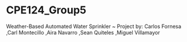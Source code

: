 # CPE124_Group5

Weather-Based Automated Water Sprinkler
~
Project by: Carlos Fornesa
            ,Carl Montecillo
            ,Aira Navarro
            ,Sean Quiteles
            ,Miguel Villamayor
            
            
            
            
            
            
            
            
            
            
